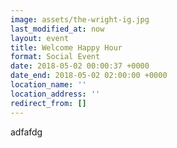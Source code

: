 ```yaml
---
image: assets/the-wright-ig.jpg
last_modified_at: now
layout: event
title: Welcome Happy Hour
format: Social Event
date: 2018-05-02 00:00:37 +0000
date_end: 2018-05-02 02:00:00 +0000
location_name: ''
location_address: ''
redirect_from: []
---
```

adfafdg